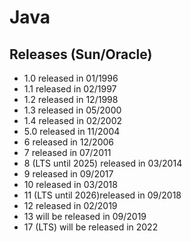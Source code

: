 Java
====

Releases (Sun/Oracle)
---------------------
* 1.0 released in 01/1996
* 1.1 released in 02/1997
* 1.2 released in 12/1998
* 1.3 released in 05/2000
* 1.4 released in 02/2002
* 5.0 released in 11/2004
* 6 released in 12/2006
* 7 released in 07/2011
* 8 (LTS until 2025) released in 03/2014
* 9 released in 09/2017
* 10 released in 03/2018
* 11 (LTS until 2026)released in 09/2018
* 12 released in 02/2019
* 13 will be released in 09/2019
* 17 (LTS) will be released in 2022
